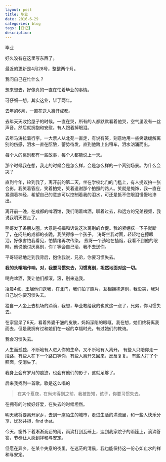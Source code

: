 ```yaml
---
layout: post
title: 毕业
date: 2016-6-29
categories: blog
tags: [日记]
description: 
---
```

毕业

好久没有在这里写东西了。

最近的更新是4月28号，整整两个月。

我问自己在忙什么？

想来想去，好像真的一直在忙着毕业的事情。

可仔细一想，其实这业，毕了两年。

去年的6月，一直在送人离开成都。

去年天天收拾屋子的时候，一直在哭，所有的人都默默看着他哭，空气里没有一丝声音。然后就拥抱和安慰。有人跟着掉眼泪。

去年马涛拉着行李，一大票人从北苑一直走，有说有笑，刻意地用一些笑话缓解离别的伤感，泪水一直在酝酿，蓄势待发，直到他跨上出租车，泪水汹涌而出。

每个人的离别都有一些故事，每个人都能说上一天。

那个时候我在想，我走的时候会是怎么样，会是怎么样的一个离别场景。为什么会哭？

直到今年，轮到我了，离开前的第二天，坐在学校北门的门槛上，有人提议拍一张合影。我笑着答应，笑着拍完，笑着道谢那个拍照的路人。笑就是掩饰，我一直在紧绷着神经，希望自己的意志可以控制着我的泪水，可还是抵不住眼泪慢慢地渗出。

离开前一晚，在成都的啤酒馆，我们喝着啤酒，聊着过去，和远方的兄弟视频，我说我明天要走了。

熊哥发了条朋友圈，大意是祝福和诉说这次离别的仓促。我的紧绷弦一下子就断了，在闷热的成都的夜晚，我哭得像一个孩子。
涛哥坐我对面，轻轻地在擦眼泪，好像害怕我看见，怕情绪再次传染。
熊哥一个劲地在抽烟，我看不到他的眼睛，他说他讨厌离别，你丫等会自己滚，我不去送你。

平哥轻轻地走到我背后，抱住我说，兄弟，你要习惯失去。

**我的头嗡嗡作响，对，我要习惯失去，习惯离别，坦然地面对这一切。**

喝完啤酒，我让他们都滚，滚，别来送我。

凌晨4点，王旭他们送我，在北门，我们拍了照片，互相拥抱道别，我没哭，我对自己说你要习惯失去。

独自一人坐上去机场的滴滴，我想，毕业教给我的也就这一点了，兄弟，你习惯失去。

在家里呆了8天，看着外婆干皱的皮肤，妈妈深陷的眼眶，我在想，她们终将离我而去，但是我拥有过和她们在一起的幸福时光，有过她们的教诲。

我会习惯失去。

人生而孤独，不断地有人进入你的生命，又不断地有人离开。
有些人只陪你走一段路，有些人在下一个路口等你，有些人离开又回来，反反复复。
有些人打了个照面，便消失了。

我身上会有岁月的痕迹，也会有他们的影子，这就足够了。

后来我找到一首歌，歌是这么唱的
> 在某个夏夜，在尚未得到之前，我被告知，孩子，你要习惯失去。

在拥有的时候好好爱，在失去的时候坦然。


明天我将要离开家乡，去到一座陌生的城市，走进生活的洪流里，和一些人快乐分享，忧愁共担，find that。

今天，窗外下着淅淅沥沥的雨，雨滴打到瓦砾上，达到我家院子的雨篷上，滴滴答答，节奏让人感到祥和与安定。

但愿在异乡，在某个失意的夜里，在迷茫的清晨，我也能保持这一份心如止水的祥和与安定。

